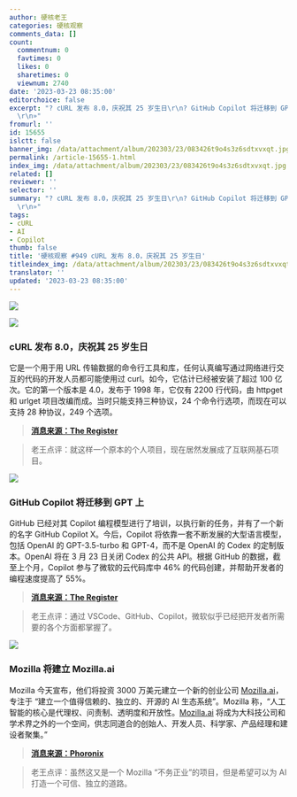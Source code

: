 ```yaml
---
author: 硬核老王
categories: 硬核观察
comments_data: []
count:
  commentnum: 0
  favtimes: 0
  likes: 0
  sharetimes: 0
  viewnum: 2740
date: '2023-03-23 08:35:00'
editorchoice: false
excerpt: "? cURL 发布 8.0，庆祝其 25 岁生日\r\n? GitHub Copilot 将迁移到 GPT 上\r\n? Mozilla 将建立 Mozilla.ai\r\n»
  \r\n»"
fromurl: ''
id: 15655
islctt: false
banner_img: /data/attachment/album/202303/23/083426t9o4s3z6sdtxvxqt.jpg
permalink: /article-15655-1.html
index_img: /data/attachment/album/202303/23/083426t9o4s3z6sdtxvxqt.jpg
related: []
reviewer: ''
selector: ''
summary: "? cURL 发布 8.0，庆祝其 25 岁生日\r\n? GitHub Copilot 将迁移到 GPT 上\r\n? Mozilla 将建立 Mozilla.ai\r\n»
  \r\n»"
tags:
- cURL
- AI
- Copilot
thumb: false
title: '硬核观察 #949 cURL 发布 8.0，庆祝其 25 岁生日'
titleindex_img: /data/attachment/album/202303/23/083426t9o4s3z6sdtxvxqt.jpg
translator: ''
updated: '2023-03-23 08:35:00'
---
```


![](/data/attachment/album/202303/23/083426t9o4s3z6sdtxvxqt.jpg)


![](/data/attachment/album/202303/23/083433zw1ve4ez1nana1h6.jpg)


### cURL 发布 8.0，庆祝其 25 岁生日


它是一个用于用 URL 传输数据的命令行工具和库，任何认真编写通过网络进行交互的代码的开发人员都可能使用过 curl。如今，它估计已经被安装了超过 100 亿次。它的第一个版本是 4.0，发布于 1998 年，它仅有 2200 行代码，由 httpget 和 urlget 项目改编而成。当时只能支持三种协议，24 个命令行选项，而现在可以支持 28 种协议，249 个选项。



> 
> **[消息来源：The Register](https://www.theregister.com/2023/03/21/curl_project_25)**
> 
> 
> 



> 
> 老王点评：就这样一个原本的个人项目，现在居然发展成了互联网基石项目。
> 
> 
> 


![](/data/attachment/album/202303/23/083442yva4ldjek41a7jev.jpg)


### GitHub Copilot 将迁移到 GPT 上


GitHub 已经对其 Copilot 编程模型进行了培训，以执行新的任务，并有了一个新的名字 GitHub Copilot X。今后，Copilot 将依靠一套不断发展的大型语言模型，包括 OpenAI 的 GPT-3.5-turbo 和 GPT-4，而不是 OpenAI 的 Codex 的定制版本。OpenAI 将在 3 月 23 日关闭 Codex 的公共 API。根据 GitHub 的数据，截至上个月，Copilot 参与了微软的云代码库中 46% 的代码创建，并帮助开发者的编程速度提高了 55%。



> 
> **[消息来源：The Register](https://www.theregister.com/2023/03/22/github_copilot_learns_new_tricks/)**
> 
> 
> 



> 
> 老王点评：通过 VSCode、GitHub、Copilot，微软似乎已经把开发者所需要的各个方面都掌握了。
> 
> 
> 


![](/data/attachment/album/202303/23/083454n4gree427e7ccoog.jpg)


### Mozilla 将建立 Mozilla.ai


Mozilla 今天宣布，他们将投资 3000 万美元建立一个新的创业公司 [Mozilla.ai](http://mozilla.ai/)，专注于 “建立一个值得信赖的、独立的、开源的 AI 生态系统”。Mozilla 称，“人工智能的核心是代理权、问责制、透明度和开放性。[Mozilla.ai](http://mozilla.ai/) 将成为大科技公司和学术界之外的一个空间，供志同道合的创始人、开发人员、科学家、产品经理和建设者聚集。”



> 
> **[消息来源：Phoronix](https://www.phoronix.com/news/Mozilla.ai)**
> 
> 
> 



> 
> 老王点评：虽然这又是一个 Mozilla “不务正业”的项目，但是希望可以为 AI 打造一个可信、独立的道路。
> 
> 
>